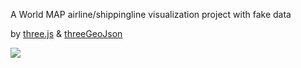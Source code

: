 A World MAP airline/shippingline visualization project
with fake data

by [three.js](https://threejs.org/) & [threeGeoJson](http://jdomingu.github.io/ThreeGeoJSON/)

![](https://files.catbox.moe/9sf1j8.png)
